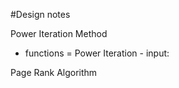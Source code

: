 #Design notes

Power Iteration Method
- functions
	= Power Iteration
		- input: 





Page Rank Algorithm

